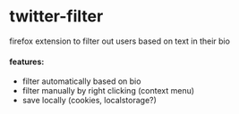 # twitter-filter
firefox extension to filter out users based on text in their bio

#### features:
- filter automatically based on bio
- filter manually by right clicking (context menu)
- save locally (cookies, localstorage?)
